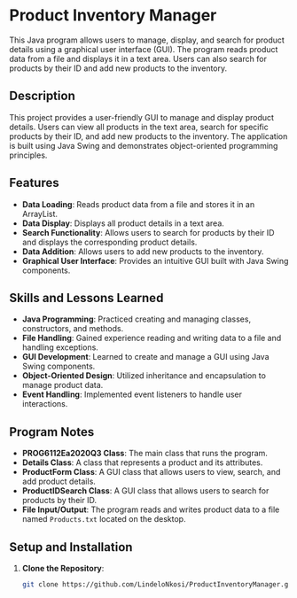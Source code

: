 # Product Inventory Manager

This Java program allows users to manage, display, and search for product details using a graphical user interface (GUI). The program reads product data from a file and displays it in a text area. Users can also search for products by their ID and add new products to the inventory.

## Description

This project provides a user-friendly GUI to manage and display product details. Users can view all products in the text area, search for specific products by their ID, and add new products to the inventory. The application is built using Java Swing and demonstrates object-oriented programming principles.

## Features

- **Data Loading**: Reads product data from a file and stores it in an ArrayList.
- **Data Display**: Displays all product details in a text area.
- **Search Functionality**: Allows users to search for products by their ID and displays the corresponding product details.
- **Data Addition**: Allows users to add new products to the inventory.
- **Graphical User Interface**: Provides an intuitive GUI built with Java Swing components.

## Skills and Lessons Learned

- **Java Programming**: Practiced creating and managing classes, constructors, and methods.
- **File Handling**: Gained experience reading and writing data to a file and handling exceptions.
- **GUI Development**: Learned to create and manage a GUI using Java Swing components.
- **Object-Oriented Design**: Utilized inheritance and encapsulation to manage product data.
- **Event Handling**: Implemented event listeners to handle user interactions.

## Program Notes

- **PROG6112Ea2020Q3 Class**: The main class that runs the program.
- **Details Class**: A class that represents a product and its attributes.
- **ProductForm Class**: A GUI class that allows users to view, search, and add product details.
- **ProductIDSearch Class**: A GUI class that allows users to search for products by their ID.
- **File Input/Output**: The program reads and writes product data to a file named `Products.txt` located on the desktop.

## Setup and Installation

1. **Clone the Repository**:
   ```sh
   git clone https://github.com/LindeloNkosi/ProductInventoryManager.git
